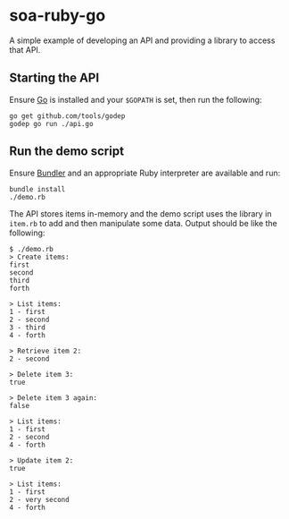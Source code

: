 # soa-ruby-go

A simple example of developing an API and providing a library to access that API.

## Starting the API 

Ensure [Go](http://golang.org/) is installed and your ``$GOPATH`` is set, then run the following:

	go get github.com/tools/godep
	godep go run ./api.go

## Run the demo script

Ensure [Bundler](http://bundler.io/) and an appropriate Ruby interpreter are available and run:

	bundle install
	./demo.rb

The API stores items in-memory and the demo script uses the library in ``item.rb`` to add and then manipulate some data. Output should be like the following:

	$ ./demo.rb
	> Create items:
	first
	second
	third
	forth
	
	> List items:
	1 - first
	2 - second
	3 - third
	4 - forth
	
	> Retrieve item 2:
	2 - second
	
	> Delete item 3:
	true
	
	> Delete item 3 again:
	false
	
	> List items:
	1 - first
	2 - second
	4 - forth
	
	> Update item 2:
	true
	
	> List items:
	1 - first
	2 - very second
	4 - forth
